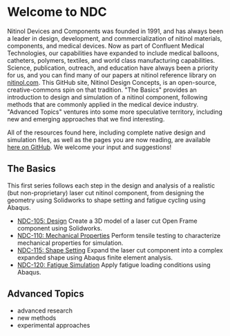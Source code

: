 Welcome to NDC
==============

Nitinol Devices and Components was founded in 1991, and has always been a leader in design, development, and commercialization of nitinol materials, components, and medical devices. Now as part of Confluent Medical Technologies, our capabilities have expanded to include medical balloons, catheters, polymers, textiles, and world class manufacturing capabilities. Science, publication, outreach, and education have always been a priority for us, and you can find many of our papers at nitinol reference library on [nitinol.com](https://nitinol.com). This GitHub site, Nitinol Design Concepts, is an open-source, creative-commons spin on that tradition. "The Basics" provides an introduction to design and simulation of a nitinol component, following methods that are commonly applied in the medical device industry. "Advanced Topics" ventures into some more speculative territory, including new and emerging approaches that we find interesting. 

All of the resources found here, including complete native design and simulation files, as well as the pages you are now reading, are available [here on GitHub](https://github.com/cbonsig/nitinol-design-concepts). We welcome your input and suggestions!

## The Basics

This first series follows each step in the design and analysis of a realistic (but non-proprietary) laser cut nitinol component, from designing the geometry using Solidworks to shape setting and fatigue cycling using Abaqus.

* [NDC-105: Design](105) Create a 3D model of a laser cut Open Frame component using Solidworks.
* [NDC-110: Mechanical Properties](110) Perform tensile testing to characterize mechanical properties for simulation.
* [NDC-115: Shape Setting](115) Expand the laser cut component into a complex expanded shape using Abaqus finite element analysis.
* [NDC-120: Fatigue Simulation](120) Apply fatigue loading conditions using Abaqus.

## Advanced Topics

* advanced research
* new methods
* experimental approaches
